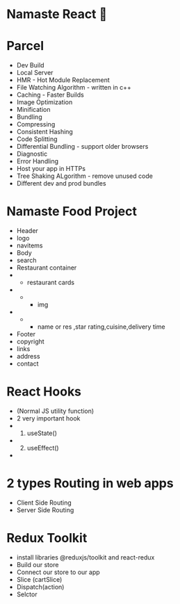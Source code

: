 # Namaste React 🚀

# Parcel
- Dev Build
- Local Server
- HMR - Hot Module Replacement 
- File Watching Algorithm - written in c++
- Caching - Faster Builds
- Image Optimization
- Minification
- Bundling
- Compressing
- Consistent Hashing
- Code Splitting
- Differential Bundling - support older browsers
- Diagnostic
- Error Handling
- Host your app in HTTPs
- Tree Shaking ALgorithm - remove unused code
- Different dev and prod bundles

# Namaste Food Project
- Header
- logo
- navitems
- Body
- search
- Restaurant container
- - restaurant cards
- - - img
- - - name or res ,star rating,cuisine,delivery time
- Footer
- copyright
- links
- address
- contact

# React Hooks
- (Normal JS utility function)
- 2 very important hook
-  1. useState()
-  2. useEffect()
-  

# 2 types Routing in web apps
- Client Side Routing
- Server Side Routing

# Redux Toolkit
- install libraries @reduxjs/toolkit and react-redux
- Build our store
- Connect our store to our app
- Slice (cartSlice)
- Dispatch(action)
- Selctor